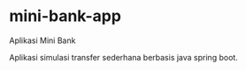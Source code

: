 # mini-bank-app
Aplikasi Mini Bank

Aplikasi simulasi transfer sederhana berbasis java spring boot.
